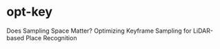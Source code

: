 # opt-key
Does Sampling Space Matter? Optimizing Keyframe Sampling for LiDAR-based Place Recognition
